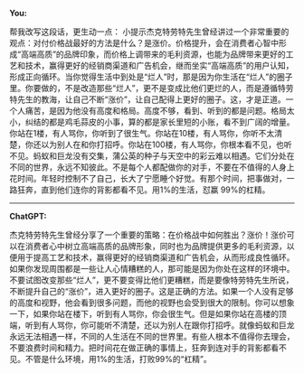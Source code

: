 **You:**

帮我改写这段话，更生动一点： 小提示杰克特劳特先生曾经讲过一个非常重要的观点：对付价格战最好的方法是什么？是涨价。价格提升，会在消费者心智中形成“高端高质”的品牌印象，而价格上调带来的毛利资源，也能为品牌带来更好的工艺和技术，赢得更好的经销商渠道和广告机会，继而坐实“高端高质”的用户认知，形成正向循环。当你觉得生活中到处是“烂人”时，那是因为你生活在“烂人”的圈子里。你要做的，不是改造那些“烂人”，更不是变成比他们更烂的人，而是遵循特劳特先生的教海，让自己不断“涨价”，让自己配得上更好的圈子。这，才是正道。一个人痛苦，是因为他没有高度和格局。高度不够，看到、听到的都是问题。格局太小，纠结的都是鸡毛蒜皮的小事，算的都是家长里短的小账，看不到广阔的增量。你站在1楼，有人骂你，你听到了很生气。你站在10楼，有人骂你，你听不太清楚，你还以为别人在和你打招呼。你站在100楼，有人骂你，你根本看不见，也听不见。蚂蚁和巨龙没有交集，蒲公英的种子与天空中的彩云难以相遇。它们分处在不同的世界，永远不知彼此。不是每个人都配做你的对手，不要在不值得的人身上花时间。年轻时控制不了自己，长大了宁愿睡个好觉。有那个时间，把事做对，一路狂奔，直到他们连你的背影都看不见。用1%的生活，怼赢 99%的杠精。

* * *

**ChatGPT:**

杰克特劳特先生曾经分享了一个重要的策略：在价格战中如何胜出？涨价！涨价可以在消费者心中树立高端高质的品牌形象，同时也为品牌提供更多的毛利资源，以便用于提高工艺和技术，赢得更好的经销商渠道和广告机会，从而形成良性循环。如果你发现周围都是一些让人心情糟糕的人，那可能是因为你处在这样的环境中。不要试图改变那些“烂人”，更不要变得比他们更糟糕，而是要像特劳特先生所说，不断提升自己的“涨价”，进入更好的圈子。这是正确的方法。如果一个人没有足够的高度和视野，他会看到很多问题，而他的视野也会受到很大的限制。你可以想象一下，如果你站在楼下，听到有人骂你，你会很生气。但是如果你站在高楼的顶端，听到有人骂你，你可能听不清楚，还以为别人在跟你打招呼。就像蚂蚁和巨龙永远无法相遇一样，不同的人生活在不同的世界里。有些人根本不值得你去理会，不要浪费时间和精力。把时间花在做正确的事情上，狂奔到连对手的背影都看不见。不管是什么环境，用1%的生活，打败99%的“杠精”。